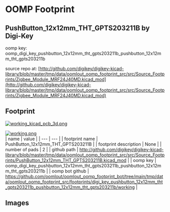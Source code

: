 # OOMP Footprint  
## PushButton_12x12mm_THT_GPTS203211B  by Digi-Key  
  
oomp key: oomp_digi_key_pushbutton_12x12mm_tht_gpts203211b_pushbutton_12x12mm_tht_gpts203211b  
  
source repo at: [http://github.com/digikey/digikey-kicad-library/blob/master/tmp/data/oomlout_oomp_footprint_src/src/Source_Footprints/Zigbee_Module_MRF24J40MD.kicad_mod](http://github.com/digikey/digikey-kicad-library/blob/master/tmp/data/oomlout_oomp_footprint_src/src/Source_Footprints/Zigbee_Module_MRF24J40MD.kicad_mod)  
## Footprint  
  
[![working_kicad_pcb_3d.png](working_kicad_pcb_3d_600.png)](working_kicad_pcb_3d.png)  
  
[![working.png](working_600.png)](working.png)  
| name | value | 
| --- | --- | 
| footprint name | PushButton_12x12mm_THT_GPTS203211B | 
| footprint description | None | 
| number of pads | 2 | 
| github path | http://github.com/digikey/digikey-kicad-library/blob/master/tmp/data/oomlout_oomp_footprint_src/src/Source_Footprints/PushButton_12x12mm_THT_GPTS203211B.kicad_mod | 
| oomp key | oomp_digi_key_pushbutton_12x12mm_tht_gpts203211b_pushbutton_12x12mm_tht_gpts203211b | 
| oomp bot github | https://github.com/oomlout/oomlout_oomp_footprint_bot/tree/main/tmp/data/oomlout_oomp_footprint_src/footprints/digi_key_pushbutton_12x12mm_tht_gpts203211b_pushbutton_12x12mm_tht_gpts203211b/working | 
## Images  
